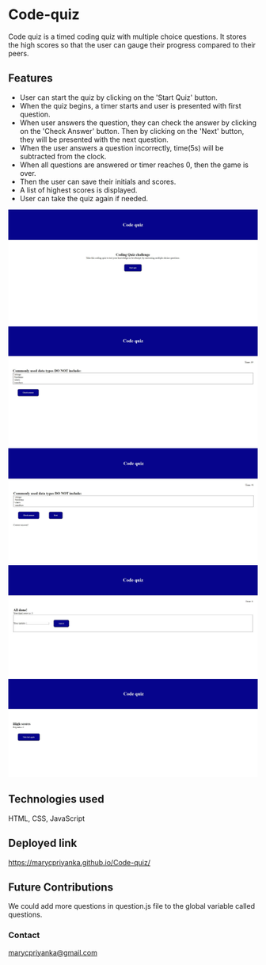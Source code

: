 # Code-quiz
Code quiz is a timed coding quiz with multiple choice questions. It stores the high scores so that the user can gauge their progress compared to their peers.

## Features
- User can start the quiz by clicking on the 'Start Quiz' button. 
- When the quiz begins, a timer starts and user is presented with first question. 
- When user answers the question, they can check the answer by clicking on the 'Check Answer' button. Then by clicking on the 'Next' button, they will be presented with the next question.
- When the user answers a question incorrectly, time(5s) will be subtracted from the clock.
- When all questions are answered or timer reaches 0, then the game is over.
- Then the user can save their initials and scores.
- A list of highest scores is displayed.
- User can take the quiz again if needed.

![initail page](https://github.com/marycpriyanka/Code-quiz/blob/main/assets/images/screenshots/screenshot1.JPG)
![Question](https://github.com/marycpriyanka/Code-quiz/blob/main/assets/images/screenshots/screenshot2.JPG)
![Answer check](https://github.com/marycpriyanka/Code-quiz/blob/main/assets/images/screenshots/screenshot3.JPG)
![Test completed](https://github.com/marycpriyanka/Code-quiz/blob/main/assets/images/screenshots/screenshot4.JPG)
![High scores](https://github.com/marycpriyanka/Code-quiz/blob/main/assets/images/screenshots/screenshot5.JPG)

## Technologies used
HTML, CSS, JavaScript

## Deployed link
https://marycpriyanka.github.io/Code-quiz/

## Future Contributions
We could add more questions in question.js file to the global variable called questions.

### Contact
marycpriyanka@gmail.com
